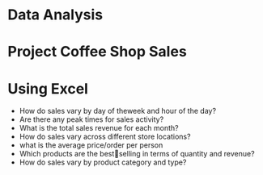 # Data Analysis
# Project Coffee Shop Sales
# Using Excel
* How do sales vary by day of theweek and hour of the day?
* Are there any peak times for sales activity?
* What is the total sales revenue for each month?
* How do sales vary across different store locations?
* what is the average price/order per person
* Which products are the bestselling in terms of quantity and revenue?
* How do sales vary by product category and type?

